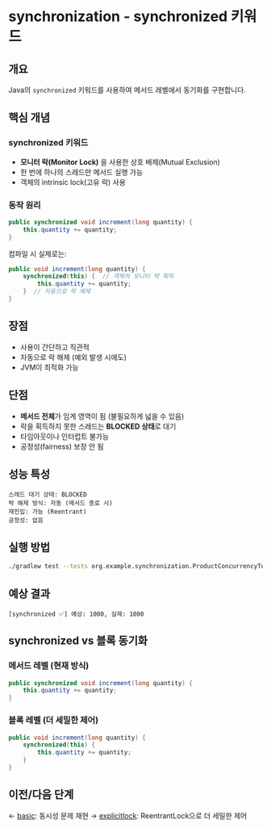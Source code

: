 # synchronization - synchronized 키워드

## 개요
Java의 `synchronized` 키워드를 사용하여 메서드 레벨에서 동기화를 구현합니다.

## 핵심 개념

### synchronized 키워드
- **모니터 락(Monitor Lock)** 을 사용한 상호 배제(Mutual Exclusion)
- 한 번에 하나의 스레드만 메서드 실행 가능
- 객체의 intrinsic lock(고유 락) 사용

### 동작 원리

```java
public synchronized void increment(long quantity) {
    this.quantity += quantity;
}
```

컴파일 시 실제로는:
```java
public void increment(long quantity) {
    synchronized(this) {  // 객체의 모니터 락 획득
        this.quantity += quantity;
    }  // 자동으로 락 해제
}
```

## 장점
- 사용이 간단하고 직관적
- 자동으로 락 해제 (예외 발생 시에도)
- JVM이 최적화 가능

## 단점
- **메서드 전체**가 임계 영역이 됨 (불필요하게 넓을 수 있음)
- 락을 획득하지 못한 스레드는 **BLOCKED 상태**로 대기
- 타임아웃이나 인터럽트 불가능
- 공정성(fairness) 보장 안 됨

## 성능 특성

```
스레드 대기 상태: BLOCKED
락 해제 방식: 자동 (메서드 종료 시)
재진입: 가능 (Reentrant)
공정성: 없음
```

## 실행 방법

```bash
./gradlew test --tests org.example.synchronization.ProductConcurrencyTest
```

## 예상 결과

```
[synchronized ✅] 예상: 1000, 실제: 1000
```

## synchronized vs 블록 동기화

### 메서드 레벨 (현재 방식)
```java
public synchronized void increment(long quantity) {
    this.quantity += quantity;
}
```

### 블록 레벨 (더 세밀한 제어)
```java
public void increment(long quantity) {
    synchronized(this) {
        this.quantity += quantity;
    }
}
```

## 이전/다음 단계
← [basic](../basic/README.md): 동시성 문제 재현
→ [explicitlock](../explicitlock/README.md): ReentrantLock으로 더 세밀한 제어

